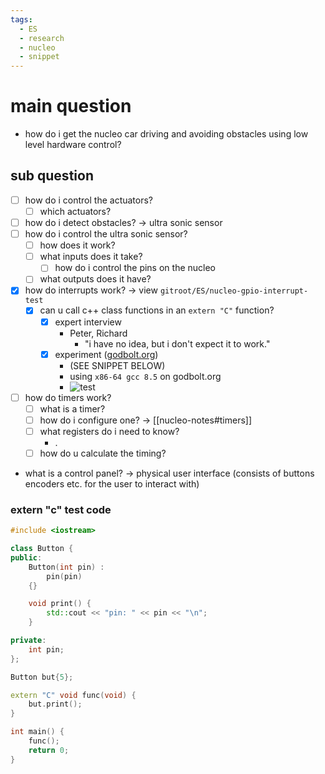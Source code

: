 ```yaml
---
tags: 
  - ES 
  - research
  - nucleo
  - snippet
---
```


# main question

- how do i get the nucleo car driving and avoiding obstacles using low level hardware control?

## sub question

- [ ] how do i control the actuators?
	- [ ] which actuators?
- [ ] how do i detect obstacles? -> ultra sonic sensor
- [ ] how do i control the ultra sonic sensor?
	- [ ] how does it work?
	- [ ] what inputs does it take?
		- [ ] how do i control the pins on the nucleo
	- [ ] what outputs does it have?
- [x] how do interrupts work? -> view `gitroot/ES/nucleo-gpio-interrupt-test`
	- [x] can u call c++ class functions in an `extern "C"` function?
		- [x] expert interview
			- Peter, Richard
				- "i have no idea, but i don't expect it to work."
		- [x] experiment ([godbolt.org](https://godbolt.org/))
			-  (SEE SNIPPET BELOW)
			- using `x86-64 gcc 8.5` on godbolt.org
			- ![test](godbolt_test.png)
- [ ] how do timers work?
	- [ ] what is a timer?
	- [ ] how do i configure one? -> [[nucleo-notes#timers]]
	- [ ] what registers do i need to know?
		- .
	- [ ] how do u calculate the timing?
- what is a control panel? -> physical user interface (consists of buttons encoders etc. for the user to interact with)

### extern "c" test code

```cpp
#include <iostream>

class Button {
public:
	Button(int pin) :
		pin(pin)
	{}

	void print() {
		std::cout << "pin: " << pin << "\n";
	}

private:
	int pin;
};

Button but{5};

extern "C" void func(void) {
	but.print();
}

int main() {
	func();
	return 0;
}
```